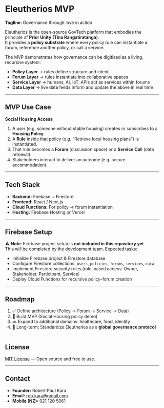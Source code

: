 # Eleutherios MVP

**Tagline:** Governance through love in action  

Eleutherios is the open-source GovTech platform that embodies the principle of **Prior Unity (Tino Rangatiratanga)**.  
It provides a **policy substrate** where every policy rule can instantiate a forum, reference another policy, or call a service.  

The MVP demonstrates how governance can be digitised as a living, recursive system:  

- **Policy Layer** → rules define structure and intent  
- **Forum Layer** → rules instantiate into collaborative spaces  
- **Service Layer** → humans, AI, IoT, APIs act as services within forums  
- **Data Layer** → live data feeds inform and update the above in real time  

---

## MVP Use Case

**Social Housing Access**

1. A user (e.g. someone without stable housing) creates or subscribes to a **Housing Policy**.  
2. A **Rule** inside that policy (e.g. “Retrieve local housing plans”) is instantiated.  
3. That rule becomes a **Forum** (discussion space) or a **Service Call** (data retrieval).  
4. Stakeholders interact to deliver an outcome (e.g. secure accommodation).

---

## Tech Stack

- **Backend:** Firebase + Firestore  
- **Frontend:** React / Next.js  
- **Cloud Functions:** For policy → forum instantiation  
- **Hosting:** Firebase Hosting or Vercel  

---

## Firebase Setup

⚠️ **Note**: Firebase project setup is **not included in this repository yet**.  
This will be completed by the development team. Expected tasks:  

- Initialize Firebase project & Firestore database  
- Configure Firestore collections: `users`, `policies`, `forums`, `services`, `data`  
- Implement Firestore security rules (role-based access: Owner, Stakeholder, Participant, Service)  
- Deploy Cloud Functions for recursive policy–forum creation  

---

## Roadmap

1. ✅ Define architecture (Policy → Forum → Service → Data)  
2. 🚧 Build MVP (Social Housing policy demo)  
3. 🔜 Expand to additional domains: healthcare, food, identity  
4. 🔭 Long-term: Standardize Eleutherios as a **global governance protocol**  

---

## License

[MIT License](LICENSE) — Open source and free to use.

---

## Contact

- **Founder:** Robert Paul Kara  
- **Email:** rob.kara@gmail.com  
- **Mobile (NZ):** 021 120 5061  

